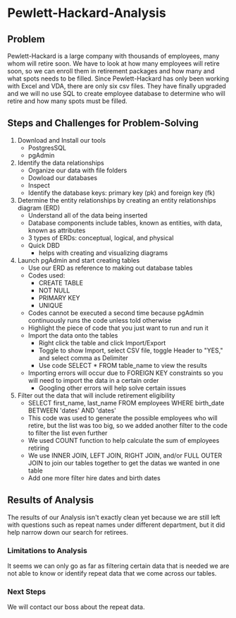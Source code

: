 # Pewlett-Hackard-Analysis
## Problem
Pewlett-Hackard is a large company with thousands of employees, many whom will retire soon. We have to look at how many employees will retire soon, so we can enroll them in retirement packages and how many and what spots needs to be filled. Since Pewlett-Hackard has only been working with Excel and VDA, there are only six csv files. They have finally upgraded and we will no use SQL to create employee database to determine who will retire and how many spots must be filled.

## Steps and Challenges for Problem-Solving
1. Download and Install our tools
    - PostgresSQL
    - pgAdmin
2. Identify the data relationships
    - Organize our data with file folders
    - Dowload our databases
    - Inspect
    - Identify the database keys: primary key (pk) and foreign key (fk)
3. Determine the entity relationships by creating an entity relationships diagram (ERD)
    - Understand all of the data being inserted
    - Database components include tables, known as entities, with data, known as attributes
    - 3 types of ERDs: conceptual, logical, and physical
    - Quick DBD
      - helps with creating and visualizing diagrams
4. Launch pgAdmin and start creating tables
    - Use our ERD as reference to making out database tables
    - Codes used:
      - CREATE TABLE
      - NOT NULL
      - PRIMARY KEY
      - UNIQUE
    - Codes cannot be executed a second time because pgAdmin continuously runs the code unless told otherwise
    - Highlight the piece of code that you just want to run and run it
    - Import the data onto the tables
      - Right click the table and click Import/Export
      - Toggle to show Import, select CSV file, toggle Header to "YES," and select comma as Delimiter
      - Use code SELECT * FROM table_name to view the results
    - Importing errors will occur due to FOREIGN KEY constraints so you will need to import the data in a certain order
      - Googling other errors will help solve certain issues
5. Filter out the data that will include retirement eligibility
    - SELECT first_name, last_name
      FROM employees
      WHERE birth_date BETWEEN 'dates' AND 'dates'
    - This code was used to generate the possible employees who will retire, but the list was too big, so we added another filter to the code to filter the list even further
    - We used COUNT function to help calculate the sum of employees retiring
    - We use INNER JOIN, LEFT JOIN, RIGHT JOIN, and/or FULL OUTER JOIN to join our tables together to get the datas we wanted in one table
    - Add one more filter hire dates and birth dates

## Results of Analysis
The results of our Analysis isn't exactly clean yet because we are still left with questions such as repeat names under different department, but it did help narrow down our search for retirees.
### Limitations to Analysis
It seems we can only go as far as filtering certain data that is needed we are not able to know or identify repeat data that we come across our tables.
### Next Steps
We will contact our boss about the repeat data.

